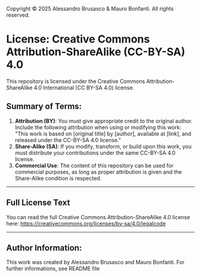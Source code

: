 Copyright © 2025 Alessandro Brusasco & Mauro Bonfanti. All rights reserved.

# License: Creative Commons Attribution-ShareAlike (CC-BY-SA) 4.0

This repository is licensed under the Creative Commons Attribution-ShareAlike 4.0 International (CC BY-SA 4.0) license.



## Summary of Terms:

1. **Attribution (BY)**: You must give appropriate credit to the original author. Include the following attribution when using or modifying this work:
			"This work is based on [original title] by [author], available at [link], and released under the CC-BY-SA 4.0 license."
2. **Share-Alike (SA)**: If you modify, transform, or build upon this work, you must distribute your contributions under the same CC-BY-SA 4.0 license.
3. **Commercial Use**: The content of this repository can be used for commercial purposes, as long as proper attribution is given and the Share-Alike condition is respected.


---

## Full License Text

You can read the full Creative Commons Attribution-ShareAlike 4.0 license here:
https://creativecommons.org/licenses/by-sa/4.0/legalcode

---

## Author Information:
This work was created by Alessandro Brusasco and Mauro Bonfanti. 
For further informations, see README file
